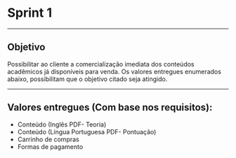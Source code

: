 # Sprint 1
-----------------------------------------------------------------------------------------------------------------------------------------------

## Objetivo

Possibilitar ao cliente a comercialização imediata dos conteúdos acadêmicos já disponíveis para venda. 
Os valores entregues enumerados abaixo, possibilitam que o objetivo citado seja atingido. 

-----------------------------------------------------------------------------------------------------------------------------------------------

## Valores entregues (Com base nos requisitos):
- Conteúdo (Inglês PDF- Teoria) 
- Conteúdo (Língua Portuguesa PDF- Pontuação)
- Carrinho de compras
- Formas de pagamento 



